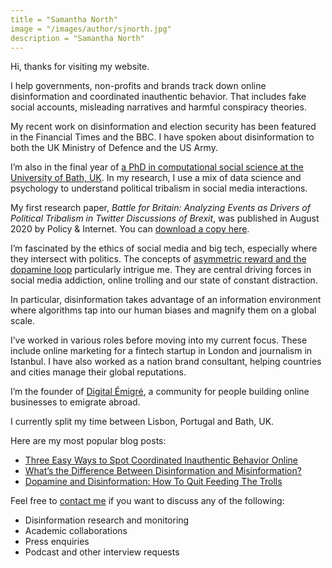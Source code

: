 ```yaml
---
title = "Samantha North"
image = "/images/author/sjnorth.jpg"
description = "Samantha North"
---
```


Hi, thanks for visiting my website.

I help governments, non-profits and brands track down online disinformation and coordinated inauthentic behavior. That includes fake social accounts, misleading narratives and harmful conspiracy theories.

My recent work on disinformation and election security has been featured in the Financial Times and the BBC. I have spoken about disinformation to both the UK Ministry of Defence and the US Army. 

I’m also in the final year of [a PhD in computational social science at the University of Bath, UK](https://www.bath.ac.uk/case-studies/bringing-interests-passion-and-expertise-together-why-i-chose-ido-for-my-phd/). In my research, I use a mix of data science and psychology to understand political tribalism in social media interactions.

My first research paper, _Battle for Britain: Analyzing Events as Drivers of Political Tribalism in Twitter Discussions of Brexit_, was published in August 2020 by Policy & Internet. You can [download a copy here](https://onlinelibrary.wiley.com/doi/full/10.1002/poi3.247). 

I’m fascinated by the ethics of social media and big tech, especially where they intersect with politics. The concepts of [asymmetric reward and the dopamine loop](https://samanthanorth.com/disinformation-anticipatory-reward-and-why-we-should-all-quit-feeding-the-trolls/) particularly intrigue me. They are central driving forces in social media addiction, online trolling and our state of constant distraction.

In particular, disinformation takes advantage of an information environment where algorithms tap into our human biases and magnify them on a global scale.

I’ve worked in various roles before moving into my current focus. These include online marketing for a fintech startup in London and journalism in Istanbul. I have also worked as a nation brand consultant, helping countries and cities manage their global reputations.

I’m the founder of [Digital Émigré](http://www.digitalemigre.com/), a community for people building online businesses to emigrate abroad. 

I currently split my time between Lisbon, Portugal and Bath, UK. 

Here are my most popular blog posts:

- [Three Easy Ways to Spot Coordinated Inauthentic Behavior Online](https://samanthanorth.com/three-easy-ways-to-spot-coordinated-inauthentic-behavior-online/)
- [What’s the Difference Between Disinformation and Misinformation?](https://samanthanorth.com/whats-the-difference-between-disinformation-and-misinformation/)
- [Dopamine and Disinformation: How To Quit Feeding The Trolls](https://samanthanorth.com/disinformation-anticipatory-reward-and-why-we-should-all-quit-feeding-the-trolls/)

Feel free to [contact me](/contact/) if you want to discuss any of the following:

- Disinformation research and monitoring
- Academic collaborations
- Press enquiries
- Podcast and other interview requests